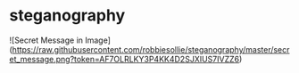 # steganography
![Secret Message in Image]
(https://raw.githubusercontent.com/robbiesollie/steganography/master/secret_message.png?token=AF7OLRLKY3P4KK4D2SJXIUS7IVZZ6)
